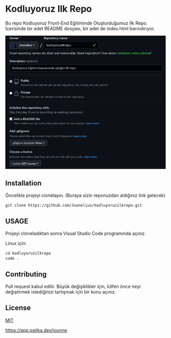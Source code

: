 # Kodluyoruz Ilk Repo
Bu repo Kodluyoruz Front-End Eğitiminde Oluşturduğumuz İlk Repo. İçerisinde bir adet README dosyası, bir adet de index.html barındırıyor.

![Resim](FirstREPO2.png)

## Installation
Öncelikle projeyi clonelayın. (Buraya sizin reponuzdan aldığınız link gelecek)

```
git clone https://github.com/Jounelius/kodluyoruzilkrepo.git
```

## USAGE
Projeyi cloneladıktan sonra Visual Studio Code programında açınız.

Linux için:
```
cd kodluyoruzilkrepo
code .
```
## Contributing
Pull request kabul edilir. Büyük değişiklikler için, lütfen önce neyi değiştirmek istediğinizi tartışmak için bir konu açınız.
## License
[MIT](LICENSE)

https://app.patika.dev/jounne
